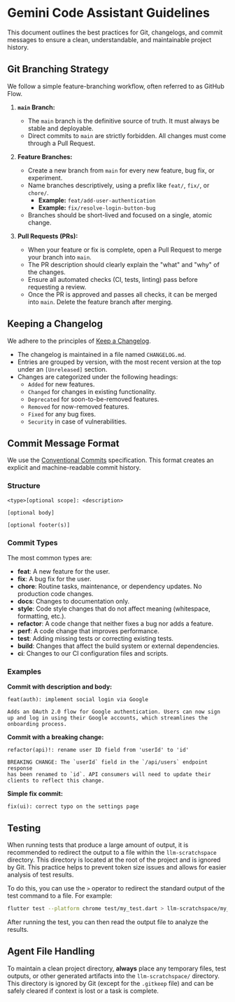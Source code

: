 # Gemini Code Assistant Guidelines

This document outlines the best practices for Git, changelogs, and commit messages to ensure a clean, understandable, and maintainable project history.

## Git Branching Strategy

We follow a simple feature-branching workflow, often referred to as GitHub Flow.

1.  **`main` Branch:**
    *   The `main` branch is the definitive source of truth. It must always be stable and deployable.
    *   Direct commits to `main` are strictly forbidden. All changes must come through a Pull Request.

2.  **Feature Branches:**
    *   Create a new branch from `main` for every new feature, bug fix, or experiment.
    *   Name branches descriptively, using a prefix like `feat/`, `fix/`, or `chore/`.
        *   **Example:** `feat/add-user-authentication`
        *   **Example:** `fix/resolve-login-button-bug`
    *   Branches should be short-lived and focused on a single, atomic change.

3.  **Pull Requests (PRs):**
    *   When your feature or fix is complete, open a Pull Request to merge your branch into `main`.
    *   The PR description should clearly explain the "what" and "why" of the changes.
    *   Ensure all automated checks (CI, tests, linting) pass before requesting a review.
    *   Once the PR is approved and passes all checks, it can be merged into `main`. Delete the feature branch after merging.

## Keeping a Changelog

We adhere to the principles of [Keep a Changelog](https://keepachangelog.com/en/1.0.0/).

*   The changelog is maintained in a file named `CHANGELOG.md`.
*   Entries are grouped by version, with the most recent version at the top under an `[Unreleased]` section.
*   Changes are categorized under the following headings:
    *   `Added` for new features.
    *   `Changed` for changes in existing functionality.
    *   `Deprecated` for soon-to-be-removed features.
    *   `Removed` for now-removed features.
    *   `Fixed` for any bug fixes.
    *   `Security` in case of vulnerabilities.

## Commit Message Format

We use the [Conventional Commits](https://www.conventionalcommits.org/en/v1.0.0/) specification. This format creates an explicit and machine-readable commit history.

### Structure

```
<type>[optional scope]: <description>

[optional body]

[optional footer(s)]
```

### Commit Types

The most common types are:

*   **feat**: A new feature for the user.
*   **fix**: A bug fix for the user.
*   **chore**: Routine tasks, maintenance, or dependency updates. No production code changes.
*   **docs**: Changes to documentation only.
*   **style**: Code style changes that do not affect meaning (whitespace, formatting, etc.).
*   **refactor**: A code change that neither fixes a bug nor adds a feature.
*   **perf**: A code change that improves performance.
*   **test**: Adding missing tests or correcting existing tests.
*   **build**: Changes that affect the build system or external dependencies.
*   **ci**: Changes to our CI configuration files and scripts.

### Examples

**Commit with description and body:**
```
feat(auth): implement social login via Google

Adds an OAuth 2.0 flow for Google authentication. Users can now sign
up and log in using their Google accounts, which streamlines the
onboarding process.
```

**Commit with a breaking change:**
```
refactor(api)!: rename user ID field from 'userId' to 'id'

BREAKING CHANGE: The `userId` field in the `/api/users` endpoint response
has been renamed to `id`. API consumers will need to update their
clients to reflect this change.
```

**Simple fix commit:**
```
fix(ui): correct typo on the settings page
```

## Testing

When running tests that produce a large amount of output, it is recommended to redirect the output to a file within the `llm-scratchspace` directory. This directory is located at the root of the project and is ignored by Git. This practice helps to prevent token size issues and allows for easier analysis of test results.

To do this, you can use the `>` operator to redirect the standard output of the test command to a file. For example:

```bash
flutter test --platform chrome test/my_test.dart > llm-scratchspace/my_test_output.txt
```

After running the test, you can then read the output file to analyze the results.

## Agent File Handling

To maintain a clean project directory, **always** place any temporary files, test outputs, or other generated artifacts into the `llm-scratchspace/` directory. This directory is ignored by Git (except for the `.gitkeep` file) and can be safely cleared if context is lost or a task is complete.
